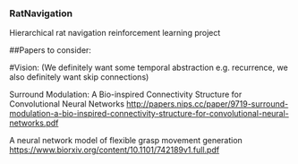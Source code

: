 ### RatNavigation
Hierarchical rat navigation reinforcement learning project

##Papers to consider:

#Vision:
(We definitely want some temporal abstraction e.g. recurrence, we also definitely want skip connections)

Surround Modulation: A Bio-inspired Connectivity Structure for Convolutional Neural Networks
http://papers.nips.cc/paper/9719-surround-modulation-a-bio-inspired-connectivity-structure-for-convolutional-neural-networks.pdf

A neural network model of flexible grasp movement generation
https://www.biorxiv.org/content/10.1101/742189v1.full.pdf
